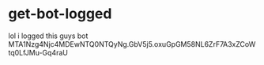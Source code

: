 # get-bot-logged
lol i logged this guys bot
MTA1Nzg4Njc4MDEwNTQ0NTQyNg.GbV5j5.oxuGpGM58NL6ZrF7A3xZCoWtq0LfJMu-Gq4raU
